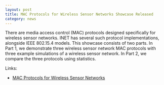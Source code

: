 ```yaml
---
layout: post
title: MAC Protocols for Wireless Sensor Networks Showcase Released
category: news
---
```


There are media access control (MAC) protocols designed specifically
for wireless sensor networks. INET has several such protocol implementations,
alongside IEEE 802.15.4 models. This showcase consists of two parts. In Part 1,
we demonstrate three wireless sensor network MAC protocols with three example
simulations of a wireless sensor network. In Part 2, we compare the three
protocols using statistics.

Links:
* [MAC Protocols for Wireless Sensor Networks](https://inet.omnetpp.org/docs/showcases/wireless/sensornetwork/doc/)
